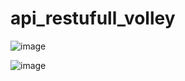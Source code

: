 # api_restufull_volley

![image](https://github.com/07Fkteamo07/api_restufull_volley/assets/136126119/af367273-84a7-49c1-93cd-7a540323486f)

![image](https://github.com/07Fkteamo07/api_restufull_volley/assets/136126119/073e1439-7a35-47c0-a3a4-7392dadeb070)


